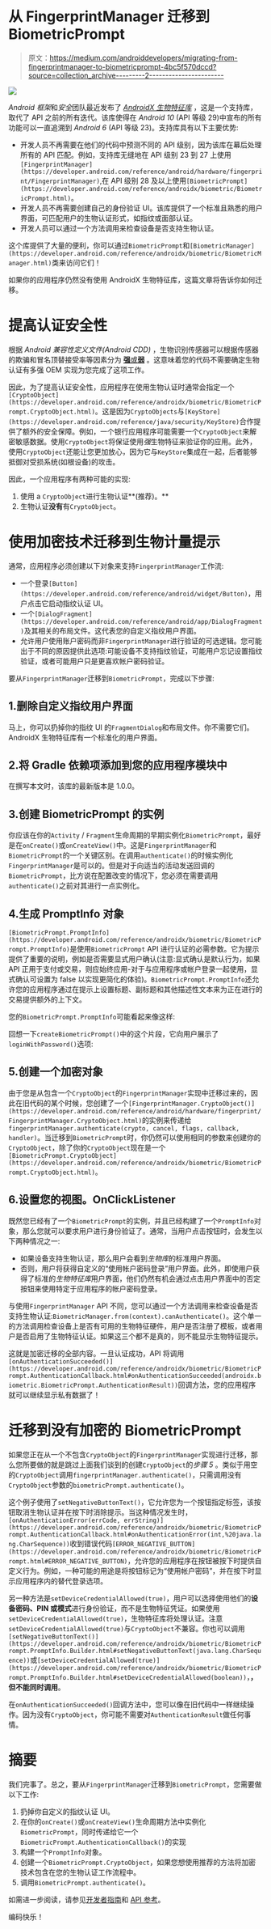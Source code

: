 # 从 FingerprintManager 迁移到 BiometricPrompt

> 原文：<https://medium.com/androiddevelopers/migrating-from-fingerprintmanager-to-biometricprompt-4bc5f570dccd?source=collection_archive---------2----------------------->

![](img/b3e889324da1641fb12bc9b821106675.png)

*Android 框架*和*安全*团队最近发布了 [*AndroidX 生物特征库*](https://developer.android.com/jetpack/androidx/releases/biometric) ，这是一个支持库，取代了 API 之前的所有迭代。该库使得在 *Android 10* (API 等级 29)中宣布的所有功能可以一直追溯到 *Android 6* (API 等级 23)。支持库具有以下主要优势:

*   开发人员不再需要在他们的代码中预测不同的 API 级别，因为该库在幕后处理所有的 API 匹配。例如，支持库无缝地在 API 级别 23 到 27 上使用`[FingerprintManager](https://developer.android.com/reference/android/hardware/fingerprint/FingerprintManager)`,在 API 级别 28 及以上使用`[BiometricPrompt](https://developer.android.com/reference/androidx/biometric/BiometricPrompt.html)`。
*   开发人员不再需要创建自己的身份验证 UI。该库提供了一个标准且熟悉的用户界面，可匹配用户的生物认证形式，如指纹或面部认证。
*   开发人员可以通过一个方法调用来检查设备是否支持生物认证。

这个库提供了大量的便利，你可以通过`BiometricPrompt`和`[BiometricManager](https://developer.android.com/reference/androidx/biometric/BiometricManager.html)`类来访问它们！

如果你的应用程序仍然没有使用 AndroidX 生物特征库，这篇文章将告诉你如何迁移。

# 提高认证安全性

根据 *Android 兼容性定义文件(Android CDD)* ，生物识别传感器可以根据传感器的欺骗和冒名顶替接受率等因素分为 [**强**或**弱**](https://source.android.com/compatibility/android-cdd#7_3_10_biometric_sensors) 。这意味着您的代码不需要确定生物认证有多强 OEM 实现为您完成了这项工作。

因此，为了提高认证安全性，应用程序在使用生物认证时通常会指定一个`[CryptoObject](https://developer.android.com/reference/androidx/biometric/BiometricPrompt.CryptoObject.html)`。这是因为`CryptoObjects`与`[KeyStore](https://developer.android.com/reference/java/security/KeyStore)`合作提供了额外的安全保障。例如，一个银行应用程序可能需要一个`CryptoObject`来解密敏感数据。使用`CryptoObject`将保证使用*强*生物特征来验证你的应用。此外，使用`CryptoObject`还能让您更加放心，因为它与`KeyStore`集成在一起，后者能够抵御对受损系统(如根设备)的攻击。

因此，一个应用程序有两种可能的实现:

1.  使用 a `CryptoObject`进行生物认证**(推荐)。**
2.  生物认证**没有**有`CryptoObject`。

# 使用加密技术迁移到生物计量提示

通常，应用程序必须创建以下对象来支持`FingerprintManager`工作流:

*   一个登录`[Button](https://developer.android.com/reference/android/widget/Button)`，用户点击它启动指纹认证 UI。
*   一个`[DialogFragment](https://developer.android.com/reference/android/app/DialogFragment)`及其相关的布局文件。这代表您的自定义指纹用户界面。
*   允许用户使用账户密码而非`FingerprintManager`进行验证的可选逻辑。您可能出于不同的原因提供此选项:可能设备不支持指纹验证，可能用户忘记设置指纹验证，或者可能用户只是更喜欢帐户密码验证。

要从`FingerprintManager`迁移到`BiometricPrompt`，完成以下步骤:

## 1.删除自定义指纹用户界面

马上，你可以扔掉你的指纹 UI 的`FragmentDialog`和布局文件。你不需要它们。AndroidX 生物特征库有一个标准化的用户界面。

## 2.将 Gradle 依赖项添加到您的应用程序模块中

在撰写本文时，该库的最新版本是 1.0.0。

## 3.创建 BiometricPrompt 的实例

你应该在你的`Activity` / `Fragment`生命周期的早期实例化`BiometricPrompt`，最好是在`onCreate()`或`onCreateView()`中。这是`FingerprintManager`和`BiometricPrompt`的一个关键区别。在调用`authenticate()`的时候实例化`FingerprintManager`是可以的。但是对于向适当的活动发送回调的`BiometricPrompt`，比方说在配置改变的情况下，您必须在需要调用`authenticate()`之前对其进行一点实例化。

## 4.生成 PromptInfo 对象

`[BiometricPrompt.PromptInfo](https://developer.android.com/reference/androidx/biometric/BiometricPrompt.PromptInfo)`是使用`BiometricPrompt` API 进行认证的必需参数。它为提示提供了重要的说明，例如是否需要显式用户确认(注意:显式确认是默认行为，如果 API 正用于支付或交易，则应始终应用-对于与应用程序或帐户登录一起使用，显式确认可设置为 false 以实现更简化的体验)。`BiometricPrompt.PromptInfo`还允许您的应用程序通过在提示上设置标题、副标题和其他描述性文本来为正在进行的交易提供额外的上下文。

您的`BiometricPrompt.PromptInfo`可能看起来像这样:

回想一下`createBiometricPrompt()`中的这个片段，它向用户展示了`loginWithPassword()`选项:

## 5.创建一个加密对象

由于您是从包含一个`CryptoObject`的`FingerprintManager`实现中迁移过来的，因此在旧代码的某个时候，您创建了一个`[FingerprintManager.CryptoObject()](https://developer.android.com/reference/android/hardware/fingerprint/FingerprintManager.CryptoObject.html)`的实例来传递给`fingerprintManager.authenticate(crypto, cancel, flags, callback, handler)`。当迁移到`BiometricPrompt`时，你仍然可以使用相同的参数来创建你的`CryptoObject`，除了你的`CryptoObject`现在是一个`[BiometricPrompt.CryptoObject](https://developer.android.com/reference/androidx/biometric/BiometricPrompt.CryptoObject.html)`。

## 6.设置您的视图。OnClickListener

既然您已经有了一个`BiometricPrompt`的实例，并且已经构建了一个`PromptInfo`对象，那么您就可以要求用户进行身份验证了。通常，当用户点击按钮时，会发生以下两种情况之一:

*   如果设备支持生物认证，那么用户会看到*生物库*的标准用户界面。
*   否则，用户将获得自定义的“使用帐户密码登录”用户界面。此外，即使用户获得了标准的*生物特征库*用户界面，他们仍然有机会通过点击用户界面中的否定按钮来使用特定于应用程序的帐户密码登录。

与使用`FingerprintManager` API 不同，您可以通过一个方法调用来检查设备是否支持生物认证:`BiometricManager.from(context).canAuthenticate()`。这个单一的方法调用检查设备上是否有可用的生物特征硬件，用户是否注册了模板，或者用户是否启用了生物特征认证。如果这三个都不是真的，则不能显示生物特征提示。

这就是加密迁移的全部内容。一旦认证成功，API 将调用`[onAuthenticationSucceeded()](https://developer.android.com/reference/androidx/biometric/BiometricPrompt.AuthenticationCallback.html#onAuthenticationSucceeded(androidx.biometric.BiometricPrompt.AuthenticationResult))`回调方法，您的应用程序就可以继续显示私有数据了！

# 迁移到没有加密的 BiometricPrompt

如果您正在从一个不包含`CryptoObject`的`FingerprintManager`实现进行迁移，那么您所要做的就是跳过上面我们谈到的创建`CryptoObject`的*步骤 5* 。类似于用空的`CryptoObject`调用`fingerprintManager.authenticate()`，只需调用没有`CryptoObject`参数的`biometricPrompt.authenticate()`。

这个例子使用了`setNegativeButtonText()`，它允许您为一个按钮指定标签，该按钮取消生物认证并在按下时消除提示。当这种情况发生时，`[onAuthenticationError(errCode, errString)](https://developer.android.com/reference/androidx/biometric/BiometricPrompt.AuthenticationCallback.html#onAuthenticationError(int,%20java.lang.CharSequence))`收到错误代码`[ERROR_NEGATIVE_BUTTON](https://developer.android.com/reference/androidx/biometric/BiometricPrompt.html#ERROR_NEGATIVE_BUTTON)`，允许您的应用程序在按钮被按下时提供自定义行为。例如，一种可能的用途是将按钮标记为“使用帐户密码”，并在按下时显示应用程序内的替代登录选项。

另一种方法是`setDeviceCredentialAllowed(true)`，用户可以选择使用他们的**设备密码、PIN 或模式**进行身份验证，而不是生物特征凭证。如果使用`setDeviceCredentialAllowed(true)`，生物特征库将处理认证。注意`setDeviceCredentialAllowed(true)`与`CryptoObject`不兼容。你也可以调用`[setNegativeButtonText()](https://developer.android.com/reference/androidx/biometric/BiometricPrompt.PromptInfo.Builder.html#setNegativeButtonText(java.lang.CharSequence))`或`[setDeviceCredentialAllowed(true)](https://developer.android.com/reference/androidx/biometric/BiometricPrompt.PromptInfo.Builder.html#setDeviceCredentialAllowed(boolean))`，**，但不能同时调用**。

在`onAuthenticationSucceeded()`回调方法中，您可以像在旧代码中一样继续操作。因为没有`CryptoObject`，你可能不需要对`AuthenticationResult`做任何事情。

# 摘要

我们完事了。总之，要从`FingerprintManager`迁移到`BiometricPrompt`，您需要做以下工作:

1.  扔掉你自定义的指纹认证 UI。
2.  在你的`onCreate()`或`onCreateView()`生命周期方法中实例化`BiometricPrompt`，同时传递给它一个`BiometricPrompt.AuthenticationCallback()`的实现
3.  构建一个`PromptInfo`对象。
4.  创建一个`BiometricPrompt.CryptoObject`，如果您想使用推荐的方法将加密技术包含在您的生物认证工作流程中。
5.  调用`BiometricPrompt.authenticate()`。

如需进一步阅读，请参见[开发者指南](https://developer.android.com/training/sign-in/biometric-auth)和 [API 参考](https://developer.android.com/reference/androidx/biometric/BiometricPrompt)。

编码快乐！